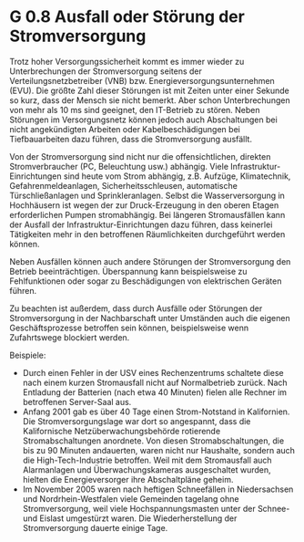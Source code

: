 G 0.8 Ausfall oder Störung der Stromversorgung
==============================================

Trotz hoher Versorgungssicherheit kommt es immer wieder zu Unterbrechungen der Stromversorgung seitens der Verteilungsnetzbetreiber (VNB) bzw. Energieversorgungsunternehmen (EVU). Die größte Zahl dieser Störungen ist mit Zeiten unter einer Sekunde so kurz, dass der Mensch sie nicht bemerkt. Aber schon Unterbrechungen von mehr als 10 ms sind geeignet, den IT-Betrieb zu stören. Neben Störungen im Versorgungsnetz können jedoch auch Abschaltungen bei nicht angekündigten Arbeiten oder Kabelbeschädigungen bei Tiefbauarbeiten dazu führen, dass die Stromversorgung ausfällt.

Von der Stromversorgung sind nicht nur die offensichtlichen, direkten Stromverbraucher (PC, Beleuchtung usw.) abhängig. Viele Infrastruktur-Einrichtungen sind heute vom Strom abhängig, z.B. Aufzüge, Klimatechnik, Gefahrenmeldeanlagen, Sicherheitsschleusen, automatische Türschließanlagen und Sprinkleranlagen. Selbst die Wasserversorgung in Hochhäusern ist wegen der zur Druck-Erzeugung in den oberen Etagen erforderlichen Pumpen stromabhängig. Bei längeren Stromausfällen kann der Ausfall der Infrastruktur-Einrichtungen dazu führen, dass keinerlei Tätigkeiten mehr in den betroffenen Räumlichkeiten durchgeführt werden können.

Neben Ausfällen können auch andere Störungen der Stromversorgung den Betrieb beeinträchtigen. Überspannung kann beispielsweise zu Fehlfunktionen oder sogar zu Beschädigungen von elektrischen Geräten führen.

Zu beachten ist außerdem, dass durch Ausfälle oder Störungen der Stromversorgung in der Nachbarschaft unter Umständen auch die eigenen Geschäftsprozesse betroffen sein können, beispielsweise wenn Zufahrtswege blockiert werden.

Beispiele:

* Durch einen Fehler in der USV eines Rechenzentrums schaltete diese nach einem kurzen Stromausfall nicht auf Normalbetrieb zurück. Nach Entladung der Batterien (nach etwa 40 Minuten) fielen alle Rechner im betroffenen Server-Saal aus.
* Anfang 2001 gab es über 40 Tage einen Strom-Notstand in Kalifornien. Die Stromversorgungslage war dort so angespannt, dass die Kalifornische Netzüberwachungsbehörde rotierende Stromabschaltungen anordnete. Von diesen Stromabschaltungen, die bis zu 90 Minuten andauerten, waren nicht nur Haushalte, sondern auch die High-Tech-Industrie betroffen. Weil mit dem Stromausfall auch Alarmanlagen und Überwachungskameras ausgeschaltet wurden, hielten die Energieversorger ihre Abschaltpläne geheim.
* Im November 2005 waren nach heftigen Schneefällen in Niedersachsen und Nordrhein-Westfalen viele Gemeinden tagelang ohne Stromversorgung, weil viele Hochspannungsmasten unter der Schnee- und Eislast umgestürzt waren. Die Wiederherstellung der Stromversorgung dauerte einige Tage.
